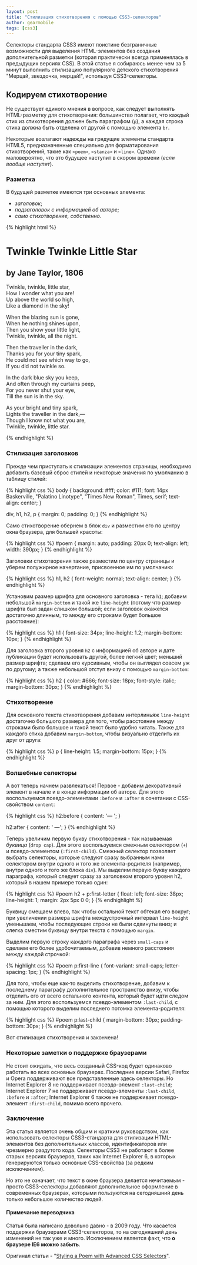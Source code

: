 ```yaml
---
layout: post
title: "Стилизация стихотворения с помощью CSS3-селекторов"
author: gearmobile
tags: [css3]
---
```


Селекторы стандарта CSS3 имеют поистине безграничные возможности для выделения HTML-элементов без создания дополнительной разметки (которая практически всегда применялась в предыдущих версиях CSS). В этой статье я собираюсь менее чем за 5 минут выполнить стилизацию популярного детского стихотворения "Мерцай, звездочка, мерцай!", используя CSS3-селекторы.

## Кодируем стихотворение

Не существует единого мнения в вопросе, как следует выполнять HTML-разметку для стихотворения: большинство полагает, что каждый стих из стихотворения должен быть параграфом (`p`), а каждая строка стиха должна быть отделена от другой с помощью элемента `br`.

Некоторые возлагают надежды на грядущие элементы стандарта HTML5, предназначенные специально для форматирования стихотворений, такие как `<poem>`, `<stanza>` и `<line>`. Однако маловероятно, что это будущее наступит в скором времени (*если вообще наступит*).

### Разметка

В будущей разметке имеются три основных элемента:

  * *заголовок*;
  * *подзаголовок с информацией об авторе*;
  * *само стихотворение, собственно*.

{% highlight html %}
<h1>
  Twinkle Twinkle Little Star
</h1>
<h2>
  by Jane Taylor, 1806
</h2>
<p>
  Twinkle, twinkle, little star,<br />
      How I wonder what you are!<br />
      Up above the world so high,<br />
      Like a diamond in the sky!
</p>
<p>
  When the blazing sun is gone,<br />
      When he nothing shines upon,<br />
      Then you show your little light,<br />
      Twinkle, twinkle, all the night.
</p>
<p>
  Then the traveller in the dark,<br />
      Thanks you for your tiny spark,<br />
      He could not see which way to go,<br />
      If you did not twinkle so.
</p>
<p>
  In the dark blue sky you keep,<br />
      And often through my curtains peep,<br />
      For you never shut your eye,<br />
      Till the sun is in the sky.
</p>
<p>
  As your bright and tiny spark,<br />
      Lights the traveller in the dark,&mdash;<br />
      Though I know not what you are,<br />
      Twinkle, twinkle, little star.
</p>
{% endhighlight %}

### Стилизация заголовков

Прежде чем приступать к стилизации элементов страницы, необходимо добавить базовый сброс стилей и некоторые значения по умолчанию в таблицу стилей:

{% highlight css %}
body {
  background: #fff;
  color: #111;
  font: 14px Baskerville, "Palatino Linotype", "Times New Roman", Times, serif;
  text-align: center;
}

  div, h1, h2, p {
    margin: 0;
    padding: 0;
  }
{% endhighlight %}

Само стихотворение обернем в блок `div` и разместим его по центру окна браузера, для большей красоты:

{% highlight css %}
#poem {
  margin: auto;
  padding: 20px 0;
  text-align: left;
  width: 390px;
}
{% endhighlight %}

Заголовки стихотворения также разместим по центру страницы и уберем полужирное начертание, присвоенное им по умолчанию:

{% highlight css %}
h1, h2 {
    font-weight: normal;
    text-align: center;
  }
{% endhighlight %}

Установим размер шрифта для основного заголовка - тега `h1`; добавим небольшой `margin-bottom` и такой же `line-height` (потому что размер шрифта был задан слишком большой; если заголовок окажется достаточно длинным, то между его строками будет большое расстояние):

{% highlight css %}
h1 {
  font-size: 34px;
  line-height: 1.2;
  margin-bottom: 10px;
}
{% endhighlight %}

Для заголовка второго уровня `h2` с информацией об авторе и дате публикации будет использовать другой, более легкий цвет; меньший размер шрифта; сделаем его курсивным, чтобы он выглядел совсем уж по другому; а также небольшой отступ внизу с помощью `margin-bottom`:

{% highlight css %}
h2 {
  color: #666;
  font-size: 18px;
  font-style: italic;
  margin-bottom: 30px;
}
{% endhighlight %}

### Стихотворение

Для основного текста стихотворения добавим интерлиньяж `line-height` достаточно большого размера для того, чтобы расстояние между строками было большое и такой текст было удобно читать. Также для каждого стиха добавим `margin-bottom`, чтобы визуально отделить их друг от друга:

{% highlight css %}
p {
  line-height: 1.5;
  margin-bottom: 15px;
}
{% endhighlight %}

### Волшебные селекторы

А вот теперь начнем развлекаться! Первое - добавим декоративный элемент в начале и в конце информации об авторе. Для этого воспользуемся псевдо-элементами `:before` и `:after` в сочетании с CSS-свойством `content`:

{% highlight css %}
h2:before {
  content: '— ';
}

h2:after {
  content: ' —';
}
{% endhighlight %}

Теперь увеличим первую букву стихотворения - так называемая *буквица* (`drop cap`). Для этого воспользуемся смежным селектором (`+`) и псевдо-элементом (`:first-child`). Смежный селектор позволяет выбрать селекторы, которые следуют сразу выбранным нами селектором внутри одного и того же элемента-родителя (например, внутри одного и того же блока `div`). Мы выделим первую букву каждого параграфа, который следует сразу за заголовком второго уровня h2, который в нашем примере только один:

{% highlight css %}
#poem h2 + p:first-letter {
  float: left;
  font-size: 38px;
  line-height: 1;
  margin: 2px 5px 0 0;
}
{% endhighlight %}

Буквицу смещаем влево, так чтобы остальной текст обтекал его вокруг; при увеличении размера шрифта междустрочный интервал `line-height` уменьшаем, чтобы последующие строки не были сдвинуты вниз; и слегка сместим буквицу внутри текста с помощью `margin`.

Выделим первую строку каждого параграфа через `small-caps` и сделаем его более удобочитаемым, добавив немного расстояния между каждой строчкой:

{% highlight css %}
#poem p:first-line {
  font-variant: small-caps;
  letter-spacing: 1px;
}
{% endhighlight %}

Для того, чтобы еще как-то выделить стихотворение, добавим к последнему параграфу дополнительное пространство внизу, чтобы отделить его от всего остального контента, который будет идти следом за ним. Для этого воспользуемся псевдо-элементом `:last-child`, с помощью которого выделим последнего потомка элемента-родителя:

{% highlight css %}
#poem p:last-child {
  margin-bottom: 30px;
  padding-bottom: 30px;
}
{% endhighlight %}

Вот стилизация стихотворения и закончена!

### Некоторые заметки о поддержке браузерами

Не стоит ожидать, что весь созданный CSS-код будет одинаково работать во всех основных браузерах. Последние версии Safari, Firefox и Opera поддерживают все представленные здесь селекторы. Но Internet Explorer 8 не поддерживает псевдо-элемент `:last-child`; Internet Explorer 7 не поддерживает псевдо-элементы `:last-child`, `:before` и `:after`; Internet Explorer 6 также не поддерживает псевдо-элемент `:first-child`, помимо всего прочего.

### Заключение

Эта статья является очень общим и кратким руководством, как использовать селекторы CSS3-стандарта для стилизации HTML-элементов без дополнительных классов, идентификаторов или чрезмерно раздутого кода. Селекторы CSS3 не работают в более старых версиях браузеров, таких как Internet Explorer 6, в которых генерируются только основные CSS-свойства (за редким исключением).

Но это не означает, что текст в окне браузера делается нечитаемым - просто CSS3-селекторы добавляют дополнительное оформление в современных браузерах, которыми пользуются на сегодняшний день только небольшое количество людей.

#### Примечание переводчика

Статья была написано довольно давно - в 2009 году. Что касается поддержки браузерами CSS3-селекторов, то на сегодняшний день изменений не так уже и много. Исключением является факт, что **о браузере IE6 можно забыть**.

Оригинал статьи - "[Styling a Poem with Advanced CSS Selectors][1]".

 [1]: http://webdesignernotebook.com/css/styling-a-poem-with-advanced-css-selectors/ "Styling a Poem with Advanced CSS Selectors"